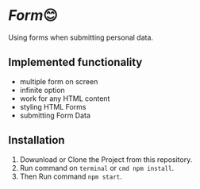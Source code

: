 # _Form_😊

Using forms when submitting personal data.

## Implemented functionality
- multiple form on screen
- infinite option
- work for any HTML content
- styling HTML Forms
- submitting Form Data

## Installation
1. Dowunload or Clone the Project from this repository.
2. Run command on `terminal` or `cmd npm install`.
3. Then Run command `npm start`.
